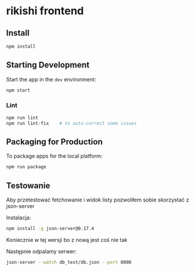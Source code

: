 # rikishi frontend

## Install

```bash
npm install
```

## Starting Development

Start the app in the `dev` environment:

```bash
npm start
```

### Lint

```bash
npm run lint
npm run lint-fix    # to auto-correct some issues
```

## Packaging for Production

To package apps for the local platform:

```bash
npm run package
```

## Testowanie

Aby przetestować fetchowanie i widok listy pozwoliłem sobie skorzystać z json-server

Instalacja:
```bash
npm install -g json-server@0.17.4
```
Koniecznie w tej wersji bo z nową jest coś nie tak

Następnie odpalamy serwer:
```bash
json-server --watch db_test/db.json --port 8000
```

